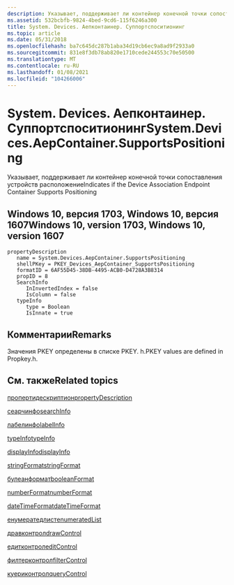 ```yaml
---
description: Указывает, поддерживает ли контейнер конечной точки сопоставления устройств размещение.
ms.assetid: 532bcbfb-9824-4bed-9cd6-115f6246a300
title: System. Devices. Аепконтаинер. Суппортспоситионинг
ms.topic: article
ms.date: 05/31/2018
ms.openlocfilehash: ba7c645dc287b1aba34d19cb6ec9a8ad9f2933a0
ms.sourcegitcommit: 831e8f3db78ab820e1710cede244553c70e50500
ms.translationtype: MT
ms.contentlocale: ru-RU
ms.lasthandoff: 01/08/2021
ms.locfileid: "104266006"
---
```

# <a name="systemdevicesaepcontainersupportspositioning"></a><span data-ttu-id="c4c95-103">System. Devices. Аепконтаинер. Суппортспоситионинг</span><span class="sxs-lookup"><span data-stu-id="c4c95-103">System.Devices.AepContainer.SupportsPositioning</span></span>

<span data-ttu-id="c4c95-104">Указывает, поддерживает ли контейнер конечной точки сопоставления устройств расположение</span><span class="sxs-lookup"><span data-stu-id="c4c95-104">Indicates if the Device Association Endpoint Container Supports Positioning</span></span>

## <a name="windows-10-version-1703-windows-10-version-1607"></a><span data-ttu-id="c4c95-105">Windows 10, версия 1703, Windows 10, версия 1607</span><span class="sxs-lookup"><span data-stu-id="c4c95-105">Windows 10, version 1703, Windows 10, version 1607</span></span>

```
propertyDescription
   name = System.Devices.AepContainer.SupportsPositioning
   shellPKey = PKEY_Devices_AepContainer_SupportsPositioning
   formatID = 6AF55D45-38DB-4495-ACB0-D4728A3B8314
   propID = 8
   SearchInfo
      InInvertedIndex = false
      IsColumn = false
   typeInfo
      type = Boolean
      IsInnate = true
```

## <a name="remarks"></a><span data-ttu-id="c4c95-106">Комментарии</span><span class="sxs-lookup"><span data-stu-id="c4c95-106">Remarks</span></span>

<span data-ttu-id="c4c95-107">Значения PKEY определены в списке PKEY. h.</span><span class="sxs-lookup"><span data-stu-id="c4c95-107">PKEY values are defined in Propkey.h.</span></span>

## <a name="related-topics"></a><span data-ttu-id="c4c95-108">См. также</span><span class="sxs-lookup"><span data-stu-id="c4c95-108">Related topics</span></span>

<dl> <dt>

[<span data-ttu-id="c4c95-109">пропертидескриптион</span><span class="sxs-lookup"><span data-stu-id="c4c95-109">propertyDescription</span></span>](./propdesc-schema-propertydescription.md)
</dt> <dt>

[<span data-ttu-id="c4c95-110">сеарчинфо</span><span class="sxs-lookup"><span data-stu-id="c4c95-110">searchInfo</span></span>](./propdesc-schema-searchinfo.md)
</dt> <dt>

[<span data-ttu-id="c4c95-111">лабелинфо</span><span class="sxs-lookup"><span data-stu-id="c4c95-111">labelInfo</span></span>](./propdesc-schema-labelinfo.md)
</dt> <dt>

[<span data-ttu-id="c4c95-112">typeInfo</span><span class="sxs-lookup"><span data-stu-id="c4c95-112">typeInfo</span></span>](./propdesc-schema-typeinfo.md)
</dt> <dt>

[<span data-ttu-id="c4c95-113">displayInfo</span><span class="sxs-lookup"><span data-stu-id="c4c95-113">displayInfo</span></span>](./propdesc-schema-displayinfo.md)
</dt> <dt>

[<span data-ttu-id="c4c95-114">stringFormat</span><span class="sxs-lookup"><span data-stu-id="c4c95-114">stringFormat</span></span>](./propdesc-schema-stringformat.md)
</dt> <dt>

[<span data-ttu-id="c4c95-115">булеанформат</span><span class="sxs-lookup"><span data-stu-id="c4c95-115">booleanFormat</span></span>](./propdesc-schema-booleanformat.md)
</dt> <dt>

[<span data-ttu-id="c4c95-116">numberFormat</span><span class="sxs-lookup"><span data-stu-id="c4c95-116">numberFormat</span></span>](./propdesc-schema-numberformat.md)
</dt> <dt>

[<span data-ttu-id="c4c95-117">dateTimeFormat</span><span class="sxs-lookup"><span data-stu-id="c4c95-117">dateTimeFormat</span></span>](./propdesc-schema-datetimeformat.md)
</dt> <dt>

[<span data-ttu-id="c4c95-118">енумератедлист</span><span class="sxs-lookup"><span data-stu-id="c4c95-118">enumeratedList</span></span>](./propdesc-schema-enumeratedlist.md)
</dt> <dt>

[<span data-ttu-id="c4c95-119">дравконтрол</span><span class="sxs-lookup"><span data-stu-id="c4c95-119">drawControl</span></span>](./propdesc-schema-drawcontrol.md)
</dt> <dt>

[<span data-ttu-id="c4c95-120">едитконтрол</span><span class="sxs-lookup"><span data-stu-id="c4c95-120">editControl</span></span>](./propdesc-schema-editcontrol.md)
</dt> <dt>

[<span data-ttu-id="c4c95-121">филтерконтрол</span><span class="sxs-lookup"><span data-stu-id="c4c95-121">filterControl</span></span>](./propdesc-schema-filtercontrol.md)
</dt> <dt>

[<span data-ttu-id="c4c95-122">куериконтрол</span><span class="sxs-lookup"><span data-stu-id="c4c95-122">queryControl</span></span>](./propdesc-schema-querycontrol.md)
</dt> </dl>

 

 
